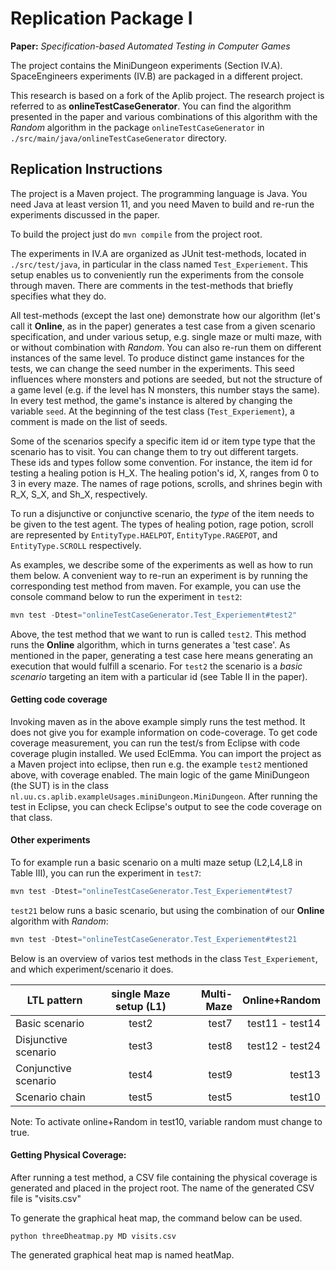 # Replication Package I

**Paper:**  _Specification-based Automated Testing in Computer Games_

The project contains the MiniDungeon experiments (Section IV.A). SpaceEngineers experiments (IV.B) are packaged in a different project.

This research is based on a fork of the Aplib project. The research project is referred to as **onlineTestCaseGenerator**.
You can find the algorithm presented in the paper and various combinations of this algorithm with the _Random_ algorithm in the package `onlineTestCaseGenerator` in `./src/main/java/onlineTestCaseGenerator`  directory.

## Replication Instructions

The project is a Maven project. The programming language is Java. You need Java at least version 11, and you need Maven to build and re-run the experiments discussed in the paper.

To build the project just do `mvn compile` from the project root.

The experiments in IV.A are organized as JUnit test-methods, located in `./src/test/java`, in particular in the class named `Test_Experiement`. This setup enables us to conveniently run the experiments from the console through maven.  There are comments in the test-methods that briefly specifies what they do.

All test-methods (except the last one) demonstrate how our algorithm (let's call it **Online**, as in the paper) generates a test case from a given scenario specification, and under various setup, e.g. single maze or multi maze, with or without combination with _Random_. You can also re-run them on different instances of the same level. To produce distinct game instances for the tests, we can change the seed number in the experiments. This seed influences where monsters and potions are seeded, but not the structure of a game level (e.g. if the level has N monsters, this number stays the same).
In every test method, the game's instance is altered by changing the variable `seed`.
At the beginning of the test class (`Test_Experiement`), a comment is made on the list of seeds.

Some of the scenarios specify a specific item id or item type type that the scenario has to visit. You can change them to try out different targets. These ids and types follow some convention. For instance, the item id for testing a healing potion is H_X. The healing potion's id, X, ranges from 0 to 3 in every maze.
The names of rage potions, scrolls, and shrines begin with R_X, S_X, and Sh_X, respectively.

To run a disjunctive or conjunctive scenario, the _type_ of the item needs to be given to the test agent.
The types of healing potion, rage potion, scroll are represented by `EntityType.HAELPOT`, `EntityType.RAGEPOT`, and `EntityType.SCROLL` respectively.

As examples, we describe some of the experiments as well as how to run them below.
A convenient way to re-run an experiment is by running the corresponding test method from maven. For example, you can use the console command below to run the experiment in `test2`:

```java
mvn test -Dtest="onlineTestCaseGenerator.Test_Experiement#test2"
```

Above, the test method that we want to run is called `test2`. This method runs the **Online** algorithm, which in turns  generates a 'test case'. As mentioned in the paper, generating a test case here means generating an execution that would fulfill a scenario. For `test2` the scenario is a _basic scenario_  targeting an item with a particular id (see Table II in the paper).

#### Getting code coverage

Invoking maven as in the above example simply runs the test method. It does not give you for example information on code-coverage. To get code coverage measurement, you can run the test/s from Eclipse with code coverage plugin installed. We used EclEmma. You can import the project as a Maven project into eclipse, then run e.g. the example `test2` mentioned above, with coverage enabled. The main logic of the game MiniDungeon (the SUT) is in the class `nl.uu.cs.aplib.exampleUsages.miniDungeon.MiniDungeon`. After running the test in Eclipse, you can check Eclipse's output to see the code coverage on that class.

#### Other experiments

To for example run a basic scenario on a multi maze setup (L2,L4,L8 in Table III), you can run the experiment in `test7`:   

```java
mvn test -Dtest="onlineTestCaseGenerator.Test_Experiement#test7
```

`test21` below runs a basic scenario, but using the combination of our **Online** algorithm with _Random_:

```java
mvn test -Dtest="onlineTestCaseGenerator.Test_Experiement#test21
```

Below is an overview of varios test methods in the class `Test_Experiement`, and which experiment/scenario it does.

| LTL pattern   | single Maze setup (L1)   | Multi-Maze  | Online+Random|
| ------------- |:-------------:| -----:| ----------:|
| Basic scenario | test2 | test7 | test11 - test14|
| Disjunctive scenario |   test3    |   test8 |  test12 - test24 |
| Conjunctive scenario | test4      |    test9 | test13 |
| Scenario chain | test5  | test5 |  test10 | test10|

Note: To activate online+Random in test10, variable random must change to true.


#### Getting Physical Coverage:

After running a test method, a CSV file containing the physical coverage is generated and placed in the project root.
The name of the generated CSV file is "visits.csv"

To generate the graphical heat map, the command below can be used.

```
python threeDheatmap.py MD visits.csv
```

The generated graphical heat map is named heatMap.
